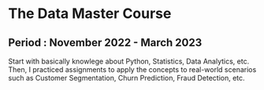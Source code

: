 # The Data Master Course
## Period : November 2022 - March 2023
Start with basically knowlege about Python, Statistics, Data Analytics, etc.
Then, I practiced assignments to apply the concepts to real-world scenarios 
such as Customer Segmentation, Churn Prediction, Fraud Detection, etc.

